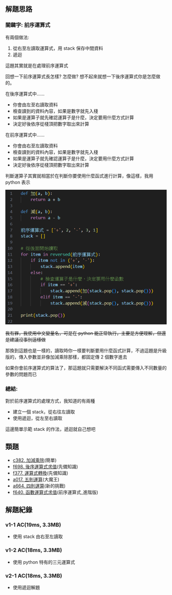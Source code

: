 ## 解題思路
### 關鍵字: 前序運算式

有兩個做法:
1. 從右至左讀取運算式，用 stack 保存中間資料
2. 遞迴

這題其實就是在處理前序運算式

回想一下前序運算式長怎樣? 怎麼做? 想不起來就想一下後序運算式你是怎麼做的。

在後序運算式中......
- 你會由左至右讀取資料
- 檢查讀到的資料內容，如果是數字就先入棧
- 如果是運算子就先確認運算子是什麼，決定要用什麼方式計算
- 決定好後依序從棧頂把數字取出來計算

在前序運算式中......
- 你會由右至左讀取資料
- 檢查讀到的資料內容，如果是數字就先入棧
- 如果是運算子就先確認運算子是什麼，決定要用什麼方式計算
- 決定好後依序從棧頂把數字取出來計算

判斷運算子其實就相當於在判斷你要使用什麼函式進行計算，像這樣，我用 python 表示

![image](./source/image.png)

~~我有罪，我使用中文變量名，可是在 python 能正常執行，主要是方便理解，但還是建議沒事別這樣做~~

那換到這題也是一樣的，讀取時你一樣要判斷要用什麼函式計算，不過這題是升級版的，傳入參數並非像加減乘除那樣，都固定傳 2 個數字進去

如果你會前序運算式的算法了，那這題就只需要解決不同函式需要傳入不同數量的參數的問題而已


### 總結:
對於前序運算式的處理方式，我知道的有兩種
- 建立一個 stack，從右往左讀取
- 使用遞迴，從左至右讀取

這邊簡單示範 stack 的作法，遞迴就自己想吧


## 類題
- [c382. 加減乘除](https://zerojudge.tw/ShowProblem?problemid=c382)(簡單)
- [f698. 後序運算式求值](https://zerojudge.tw/ShowProblem?problemid=f698)(先備知識)
- [f377. 運算式轉換](https://zerojudge.tw/ShowProblem?problemid=f377)(先備知識)
- [a017. 五則運算](https://zerojudge.tw/ShowProblem?problemid=a017)(大魔王)
- [a664. 四則運算](https://zerojudge.tw/ShowProblem?problemid=a664)(新的挑戰)
- [f640. 函數運算式求值](https://zerojudge.tw/ShowProblem?problemid=f640)(前序運算式_進階版)

## 解題紀錄
### v1-1 AC(19ms, 3.3MB)
- 使用 stack 由右至左讀取

### v1-2 AC(18ms, 3.3MB)
- 使用 python 特有的三元運算式

### v2-1 AC(18ms, 3.3MB)
- 使用遞迴解題
